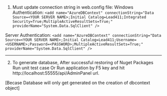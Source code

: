 ﻿1) Must update connection string in web.config file:
Windows Authentication:
`<add name="AzureDBContext" connectionString="Data Source=<YOUR SERVER NAME>;Initial Catalog=Lead411;Integrated Security=True;MultipleActiveResultSets=True;" providerName="System.Data.SqlClient" />`

Server Authentication:
`<add name="AzureDBContext" connectionString="Data Source=<YOUR SERVER NAME>;Initial Catalog=Lead411;Username=<USERNAME>;Password=<PASSWORD>;MultipleActiveResultSets=True;" providerName="System.Data.SqlClient" />`

------------------------------------------------------------

2) To generate database, After successful restoring of Nuget Packages 
Run unit test case
Or
Run application by F5 key and hit http://localhost:55555/api/AdminPanel url.

[Becase Database will only get generated on the creation of dbcontext object]